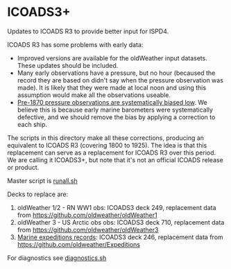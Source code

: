 # ICOADS3+

Updates to ICOADS R3 to provide better input for ISPD4.

ICOADS R3 has some problems with early data: 

* Improved versions are available for the oldWeather input datasets. These updates should be included.
* Many early observations have a pressure, but no hour (becaused the record they are based on didn't say when the pressure observation was made). It is likely that they were made at local noon and using this assumption would make all the observations useable.
* [Pre-1870 pressure observations are systematically biased low](http://reanalyses.org/index.php/observations/pressure-biases-early-ship-observations). We believe this is because early marine barometers were systematically defective, and we should remove the bias by applying a correction to each ship. 

The scripts in this directory make all these corrections, producing an equivalent to ICOADS R3 (covering 1800 to 1925). The idea is that this replacement can serve as a replacement for ICOADS R3 over this period. We are calling it ICOADS3+, but note that it's not an official ICOADS release or product. 

Master script is [runall.sh](runall.sh)

Decks to replace are:

1. oldWeather 1/2 - RN WW1 obs: ICOADS3 deck 249, replacement data from https://github.com/oldweather/oldWeather1
2. oldWeather 3 - US Arctic obs obs: ICOADS3 deck 710, replacement data from https://github.com/oldweather/oldWeather3
3. [Marine expeditions records](https://oldweather.github.io/Expeditions/): ICOADS3 deck 246, replacement data from https://github.com/oldweather/Expeditions

For diagnostics see [diagnostics.sh](disgnostics.sh)
